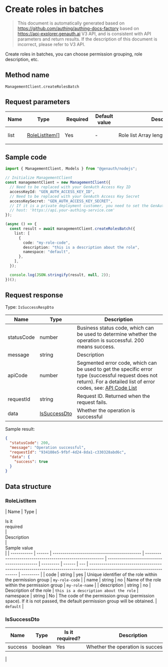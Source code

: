 # Create roles in batches

<!--
Warning⚠️:
Do not modify this document directly,
https://github.com/Authing/authing-docs-factory
Use this project to generate
-->

<LastUpdated />

> This document is automatically generated based on https://github.com/authing/authing-docs-factory based on https://api-explorer.genauth.ai V3 API, and is consistent with API parameters and return results. If the description of this document is incorrect, please refer to V3 API.

Create roles in batches, you can choose permission grouping, role description, etc.

## Method name

`ManagementClient.createRolesBatch`

## Request parameters

| Name | Type                                       | <div style="width:80px">Required</div> | <div style="width:60px">Default value</div> | <div style="width:300px">Description</div> | <div style="width:200px">Sample value</div>                                           |
| ---- | ------------------------------------------ | -------------------------------------- | ------------------------------------------- | ------------------------------------------ | ------------------------------------------------------------------------------------- |
| list | <a href="#RoleListItem">RoleListItem[]</a> | Yes                                    | -                                           | Role list Array length limit: 50.          | `[{"code":"my-role-code","namespace":"default","description":"this is description"}]` |

## Sample code

```ts
import { ManagementClient, Models } from "@genauth/nodejs";

// Initialize ManagementClient
const managementClient = new ManagementClient({
  // Need to be replaced with your GenAuth Access Key ID
  accessKeyId: "GEN_AUTH_ACCESS_KEY_ID",
  // Need to be replaced with your GenAuth Access Key Secret
  accessKeySecret: "GEN_AUTH_ACCESS_KEY_SECRET",
  // If it is a private deployment customer, you need to set the GenAuth service domain name
  // host: 'https://api.your-authing-service.com'
});

(async () => {
  const result = await managementClient.createRolesBatch({
    list: [
      {
        code: "my-role-code",
        description: "this is a description about the role",
        namespace: "default",
      },
    ],
  });

  console.log(JSON.stringify(result, null, 2));
})();
```

## Request response

Type: `IsSuccessRespDto`

| Name       | Type                                     | Description                                                                                                                                                                                                                                                                                                                                  |
| ---------- | ---------------------------------------- | -------------------------------------------------------------------------------------------------------------------------------------------------------------------------------------------------------------------------------------------------------------------------------------------------------------------------------------------- |
| statusCode | number                                   | Business status code, which can be used to determine whether the operation is successful. 200 means success.                                                                                                                                                                                                                                 |
| message    | string                                   | Description                                                                                                                                                                                                                                                                                                                                  |
| apiCode    | number                                   | Segmented error code, which can be used to get the specific error type (successful request does not return). For a detailed list of error codes, see: [API Code List](https://api-explorer.genauth.ai/?tag=group/%E5%BC%80%E5%8F%91%E5%87%86%E5%A4%87#tag/%E5%BC%80%E5%8F%91%E5%87%86%E5%A4%87/%E9%94%99%E8%AF%AF%E5%A4%84%E7%90%86/apiCode) |
| requestId  | string                                   | Request ID. Returned when the request fails.                                                                                                                                                                                                                                                                                                 |
| data       | <a href="#IsSuccessDto">IsSuccessDto</a> | Whether the operation is successful                                                                                                                                                                                                                                                                                                          |

Sample result:

```json
{
  "statusCode": 200,
  "message": "Operation successful",
  "requestId": "934108e5-9fbf-4d24-8da1-c330328abd6c",
  "data": {
    "success": true
  }
}
```

## Data structure

### <a id="RoleListItem"></a> RoleListItem

| Name        | Type   | <div style="width:80px">Is it required</div> | <div style="width:300px">Description</div>                | <div style="width:200px">Sample value</div> |
| ----------- | ------ | -------------------------------------------- | --------------------------------------------------------- | ------------------------------------------- | --------- | ------ | --- | ------------------------------------------------------------------------------------------------------------------------ | --------- |
| code        | string | yes                                          | Unique identifier of the role within the permission group | `my-role-code`                              |
| name        | string | no                                           | Name of the role within the permission group              | `my-role-name`                              |
| description | string | no                                           | Description of the role                                   | `this is a description about the role`      | namespace | string | No  | The code of the permission group (permission space). If it is not passed, the default permission group will be obtained. | `default` |

### <a id="IsSuccessDto"></a> IsSuccessDto

| Name    | Type    | <div style="width:80px">Is it required?</div> | <div style="width:300px">Description</div> | <div style="width:200px">Sample value</div> |
| ------- | ------- | --------------------------------------------- | ------------------------------------------ | ------------------------------------------- |
| success | boolean | Yes                                           | Whether the operation is successful        | `true`                                      |

|
